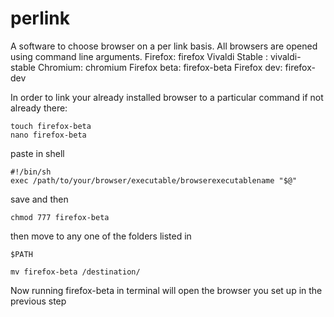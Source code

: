 # perlink

A software to choose browser on a per link basis. All browsers are opened using command line arguments.
Firefox: firefox
Vivaldi Stable : vivaldi-stable
Chromium: chromium
Firefox beta: firefox-beta
Firefox dev: firefox-dev

In order to link your already installed browser to a particular command if not already there:
```
touch firefox-beta
nano firefox-beta
```
paste in shell

```shell
#!/bin/sh
exec /path/to/your/browser/executable/browserexecutablename "$@"
```
save and then
```
chmod 777 firefox-beta
```
then move to any one of the folders listed in
```
$PATH
```
```
mv firefox-beta /destination/
```

Now running firefox-beta in terminal will open the browser you set up in the previous step

